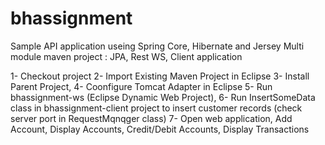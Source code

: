 # bhassignment
Sample API application useing Spring Core, Hibernate and Jersey
Multi module maven project : JPA, Rest WS, Client application


1- Checkout project
2- Import Existing Maven Project in Eclipse
3- Install Parent Project,
4- Coonfigure Tomcat Adapter in Eclipse
5- Run bhassignment-ws (Eclipse Dynamic Web Project), 
6- Run InsertSomeData class in bhassignment-client project to insert customer records (check server port in RequestMqnqger class)
7- Open web application, Add Account, Display Accounts, Credit/Debit Accounts, Display Transactions
